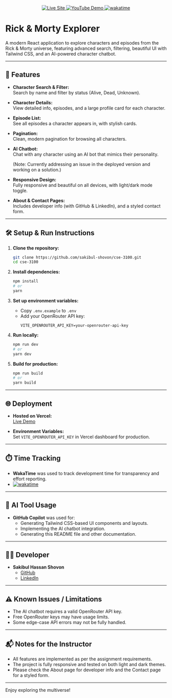 <p align="center">
  <a href="https://rick-eight-psi.vercel.app/" target="_blank">
    <img src="https://img.shields.io/badge/Live%20Site-Visit-blue?style=for-the-badge&logo=vercel&logoColor=white" alt="Live Site" />
  </a>
  <a href="https://youtu.be/VAFG6upmVYY" target="_blank">
    <img src="https://img.shields.io/badge/YouTube-Video-red?style=for-the-badge&logo=youtube&logoColor=white" alt="YouTube Demo" />
  </a>
  <a href="https://wakatime.com/@85250f49-8411-4f72-ad26-74aa6d9032ec/projects/wtilyconap?start=2025-06-29&end=2025-07-05" target="_blank">
    <img src="https://wakatime.com/badge/user/85250f49-8411-4f72-ad26-74aa6d9032ec/project/d387ec9c-977d-445b-9279-53e31339bc87.svg" alt="wakatime" />
  </a>
</p>

# Rick & Morty Explorer

A modern React application to explore characters and episodes from the Rick & Morty universe, featuring advanced search, filtering, beautiful UI with Tailwind CSS, and an AI-powered character chatbot.

---

## 🚀 Features

- **Character Search & Filter:**  
  Search by name and filter by status (Alive, Dead, Unknown).

- **Character Details:**  
  View detailed info, episodes, and a large profile card for each character.

- **Episode List:**  
  See all episodes a character appears in, with stylish cards.

- **Pagination:**  
  Clean, modern pagination for browsing all characters.

- **AI Chatbot:**  
  Chat with any character using an AI bot that mimics their personality.

  (Note: Currently addressing an issue in the deployed version and working on a solution.)

- **Responsive Design:**  
  Fully responsive and beautiful on all devices, with light/dark mode toggle.

- **About & Contact Pages:**  
  Includes developer info (with GitHub & LinkedIn), and a styled contact form.

---

## 🛠️ Setup & Run Instructions

1. **Clone the repository:**
   ```sh
   git clone https://github.com/sakibul-shovon/cse-3100.git
   cd cse-3100
   ```

2. **Install dependencies:**
   ```sh
   npm install
   # or
   yarn
   ```

3. **Set up environment variables:**
   - Copy `.env.example` to `.env`
   - Add your OpenRouter API key:
     ```
     VITE_OPENROUTER_API_KEY=your-openrouter-api-key
     ```

4. **Run locally:**
   ```sh
   npm run dev
   # or
   yarn dev
   ```

5. **Build for production:**
   ```sh
   npm run build
   # or
   yarn build
   ```

---

## 🌐 Deployment

- **Hosted on Vercel:**  
  [Live Demo](https://rick-eight-psi.vercel.app/)

- **Environment Variables:**  
  Set `VITE_OPENROUTER_API_KEY` in Vercel dashboard for production.

---

## ⏱️ Time Tracking

- **WakaTime** was used to track development time for transparency and effort reporting.
- [![wakatime](https://wakatime.com/badge/user/85250f49-8411-4f72-ad26-74aa6d9032ec/project/d387ec9c-977d-445b-9279-53e31339bc87.svg)](https://wakatime.com/@85250f49-8411-4f72-ad26-74aa6d9032ec/projects/wtilyconap?start=2025-06-29&end=2025-07-05)

---

## 📝 AI Tool Usage

- **GitHub Copilot** was used for:
  - Generating Tailwind CSS-based UI components and layouts.
  - Implementing the AI chatbot integration.
  - Generating this README file and other documentation.

---

## 🧑‍💻 Developer

- **Sakibul Hassan Shovon**
  - [GitHub](https://github.com/sakibul-shovon)
  - [LinkedIn](https://www.linkedin.com/in/sakibul-hassan-shovon/)

---

## ⚠️ Known Issues / Limitations

- The AI chatbot requires a valid OpenRouter API key.
- Free OpenRouter keys may have usage limits.
- Some edge-case API errors may not be fully handled.

---

## 📬 Notes for the Instructor

- All features are implemented as per the assignment requirements.
- The project is fully responsive and tested on both light and dark themes.
- Please check the About page for developer info and the Contact page for a styled form.

---

Enjoy exploring the multiverse!
